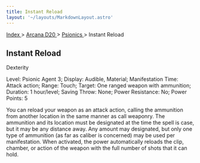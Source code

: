 ```yaml
---
title: Instant Reload
layout: '~/layouts/MarkdownLayout.astro'
---
```


[ Index ](/) > [ Arcana D20 ](/arcana.d20.srd) > [ Psionics ](/arcana.d20.srd/psionics) > Instant Reload

##  Instant Reload

Dexterity

Level: Psionic Agent 3; Display: Audible, Material; Manifestation Time: Attack
action; Range: Touch; Target: One ranged weapon with ammunition; Duration: 1
hour/level; Saving Throw: None; Power Resistance: No; Power Points: 5

You can reload your weapon as an attack action, calling the ammunition from
another location in the same manner as call weaponry. The ammunition and its
location must be designated at the time the spell is case, but it may be any
distance away. Any amount may designated, but only one type of ammunition (as
far as caliber is concerned) may be used per manifestation. When activated,
the power automatically reloads the clip, chamber, or action of the weapon
with the full number of shots that it can hold.

